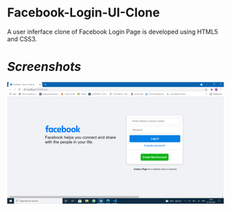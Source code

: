# Facebook-Login-UI-Clone

A user inferface clone of Facebook Login Page is developed using HTML5 and CSS3.

# *Screenshots*
<pre>
<img src="Screenshot (2855).png" width=600 />
</pre>
